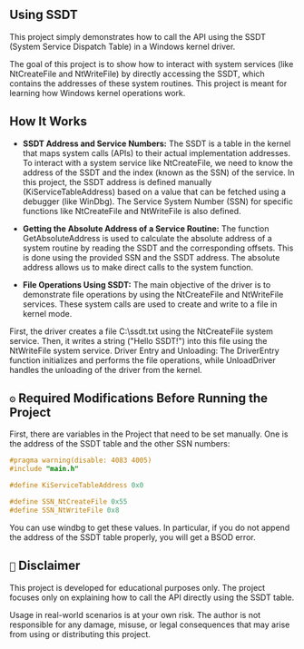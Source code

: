 ## Using SSDT

This project simply demonstrates how to call the API using the SSDT (System Service Dispatch Table) in a Windows kernel driver.

The goal of this project is to show how to interact with system services (like NtCreateFile and NtWriteFile) by directly accessing the SSDT, which contains the addresses of these system routines. This project is meant for learning how Windows kernel operations work.

## How It Works

- **SSDT Address and Service Numbers:** The SSDT is a table in the kernel that maps system calls (APIs) to their actual implementation addresses. To interact with a system service like NtCreateFile, we need to know the address of the SSDT and the index (known as the SSN) of the service. In this project, the SSDT address is defined manually (KiServiceTableAddress) based on a value that can be fetched using a debugger (like WinDbg). The Service System Number (SSN) for specific functions like NtCreateFile and NtWriteFile is also defined.

- **Getting the Absolute Address of a Service Routine:** The function GetAbsoluteAddress is used to calculate the absolute address of a system routine by reading the SSDT and the corresponding offsets. This is done using the provided SSN and the SSDT address. The absolute address allows us to make direct calls to the system function.

- **File Operations Using SSDT:** The main objective of the driver is to demonstrate file operations by using the NtCreateFile and NtWriteFile services. These system calls are used to create and write to a file in kernel mode.

First, the driver creates a file C:\ssdt.txt using the NtCreateFile system service.
Then, it writes a string ("Hello SSDT!") into this file using the NtWriteFile system service.
Driver Entry and Unloading: The DriverEntry function initializes and performs the file operations, while UnloadDriver handles the unloading of the driver from the kernel.

## `⚙️` Required Modifications Before Running the Project

First, there are variables in the Project that need to be set manually. One is the address of the SSDT table and the other SSN numbers:

```c
#pragma warning(disable: 4083 4005)
#include "main.h"

#define KiServiceTableAddress 0x0

#define SSN_NtCreateFile 0x55
#define SSN_NtWriteFile 0x8
```

You can use windbg to get these values. In particular, if you do not append the address of the SSDT table properly, you will get a BSOD error.

## `🚨` Disclaimer

This project is developed for educational purposes only. The project focuses only on explaining how to call the API directly using the SSDT table. 

Usage in real-world scenarios is at your own risk. The author is not responsible for any damage, misuse, or legal consequences that may arise from using or distributing this project.
